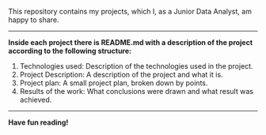 This repository contains my projects, which I, as a Junior Data Analyst, am happy to share. 

---

**Inside each project there is README.md with a description of the project according to the following structure:**
1. Technologies used: Description of the technologies used in the project.
2. Project Description: A description of the project and what it is.
3. Project plan: A small project plan, broken down by points.
4. Results of the work: What conclusions were drawn and what result was achieved.

---

**Have fun reading!**
